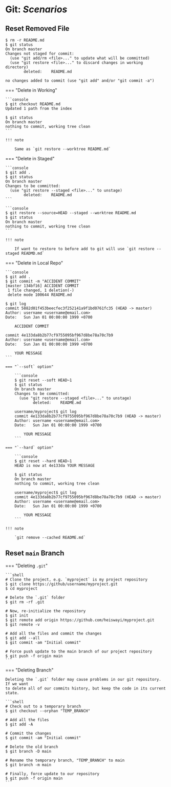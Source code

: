 # Git: _Scenarios_

## Reset Removed File

```console
$ rm -r README.md
$ git status
On branch master
Changes not staged for commit:
  (use "git add/rm <file>..." to update what will be committed)
  (use "git restore <file>..." to discard changes in working directory)
        deleted:    README.md

no changes added to commit (use "git add" and/or "git commit -a")
```

=== "Delete in Working"

    ```console
    $ git checkout README.md
    Updated 1 path from the index

    $ git status
    On branch master
    nothing to commit, working tree clean
    ```

    !!! note

        Same as `git restore --worktree README.md`

=== "Delete in Staged"

    ```console
    $ git add .
    $ git status
    On branch master
    Changes to be committed:
      (use "git restore --staged <file>..." to unstage)
            deleted:    README.md
    ```

    ```console
    $ git restore --source=HEAD --staged --worktree README.md
    $ git status
    On branch master
    nothing to commit, working tree clean
    ```

    !!! note

        If want to restore to before add to git will use `git restore --staged READMD.md`

=== "Delete in Local Repo"

    ```console
    $ git add .
    $ git commit -m "ACCIDENT COMMIT"
    [master 134bf16] ACCIDENT COMMIT
     1 file changed, 1 deletion(-)
     delete mode 100644 README.md

    $ git log
    commit 5882d01f453beecfec3f252141a9f1bd0761fc35 (HEAD -> master)
    Author: username <username@email.com>
    Date:   Sun Jan 01 00:00:00 1999 +0700

        ACCIDENT COMMIT

    commit 4e133da8b2b77cf9755095bf967d8be78a70c7b9
    Author: username <username@email.com>
    Date:   Sun Jan 01 00:00:00 1999 +0700

        YOUR MESSAGE
    ```

    === "`--soft` option"

        ```console
        $ git reset --soft HEAD~1
        $ git status
        On branch master
        Changes to be committed:
          (use "git restore --staged <file>..." to unstage)
                deleted:    README.md

        username/myproject$ git log
        commit 4e133da8b2b77cf9755095bf967d8be78a70c7b9 (HEAD -> master)
        Author: username <username@email.com>
        Date:   Sun Jan 01 00:00:00 1999 +0700

            YOUR MESSAGE
        ```

    === "`--hard` option"

        ```console
        $ git reset --hard HEAD~1
        HEAD is now at 4e133da YOUR MESSAGE

        $ git status
        On branch master
        nothing to commit, working tree clean

        username/myproject$ git log
        commit 4e133da8b2b77cf9755095bf967d8be78a70c7b9 (HEAD -> master)
        Author: username <username@email.com>
        Date:   Sun Jan 01 00:00:00 1999 +0700

            YOUR MESSAGE
        ```

    !!! note

        `git remove --cached README.md`

## Reset `main` Branch

=== "Deleting `.git`"

    ```shell
    # Clone the project, e.g. `myproject` is my project repository
    $ git clone https://github/username/myproject.git
    $ cd myproject

    # Delete the `.git` folder
    $ git rm -rf .git

    # Now, re-initialize the repository
    $ git init
    $ git remote add origin https://github.com/heiswayi/myproject.git
    $ git remote -v

    # Add all the files and commit the changes
    $ git add --all
    $ git commit -am "Initial commit"

    # Force push update to the main branch of our project repository
    $ git push -f origin main
    ```

=== "Deleting Branch"

    Deleting the `.git` folder may cause problems in our git repository. If we want
    to delete all of our commits history, but keep the code in its current state.

    ```shell
    # Check out to a temporary branch
    $ git checkout --orphan "TEMP_BRANCH"

    # Add all the files
    $ git add -A

    # Commit the changes
    $ git commit -am "Initial commit"

    # Delete the old branch
    $ git branch -D main

    # Rename the temporary branch, "TEMP_BRANCH" to main
    $ git branch -m main

    # Finally, force update to our repository
    $ git push -f origin main
    ```

